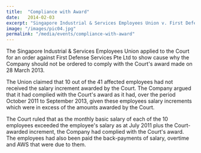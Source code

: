 ```yaml
---
title:  "Compliance with Award"
date:   2014-02-03
excerpt: "Singapore Industrial & Services Employees Union v. First Defense Services Pte Ltd: The Court ruled that the Company complied with the Court's award."
image: "/images/pic04.jpg"
permalink: "/media/events/compliance-with-award"
---
```

The Singapore Industrial & Services Employees Union applied to the Court for an order against First Defense Services Pte Ltd to show cause why the Company should not be ordered to comply with the Court's award made on 28 March 2013. 

The Union claimed that 10 out of the 41 affected employees had not received the salary increment awarded by the Court. The Company argued that it had complied with the Court's award as it had, over the period October 2011 to September 2013, given these employees salary increments which were in excess of the amounts awarded by the Court. 

The Court ruled that as the monthly basic salary of each of the 10 employees exceeded the employee's salary as at July 2011 plus the Court-awarded increment, the Company had complied with the Court's award. The employees had also been paid the back-payments of salary, overtime and AWS that were due to them.